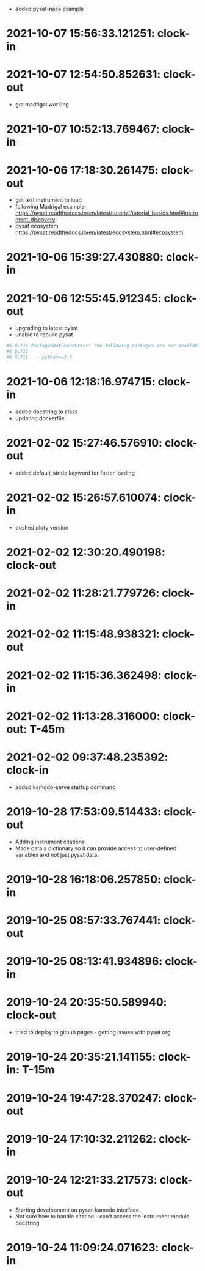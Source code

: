 * added pysat-nasa example

# 2021-10-07 15:56:33.121251: clock-in

# 2021-10-07 12:54:50.852631: clock-out

* got madrigal working

# 2021-10-07 10:52:13.769467: clock-in

# 2021-10-06 17:18:30.261475: clock-out

* got test instrument to load
* following Madrigal example https://pysat.readthedocs.io/en/latest/tutorial/tutorial_basics.html#instrument-discovery
* pysat ecosystem https://pysat.readthedocs.io/en/latest/ecosystem.html#ecosystem

# 2021-10-06 15:39:27.430880: clock-in

# 2021-10-06 12:55:45.912345: clock-out

* upgrading to latest pysat
* unable to rebuild pysat
```sh
#6 8.711 PackagesNotFoundError: The following packages are not available from current channels:
#6 8.711 
#6 8.711   - python==3.7
```

# 2021-10-06 12:18:16.974715: clock-in

* added docstring to class
* updating dockerfile

# 2021-02-02 15:27:46.576910: clock-out

* added default_stride keyword for faster loading

# 2021-02-02 15:26:57.610074: clock-in

* pushed ploty version

# 2021-02-02 12:30:20.490198: clock-out


# 2021-02-02 11:28:21.779726: clock-in

# 2021-02-02 11:15:48.938321: clock-out


# 2021-02-02 11:15:36.362498: clock-in

# 2021-02-02 11:13:28.316000: clock-out: T-45m 


# 2021-02-02 09:37:48.235392: clock-in

* added kamodo-serve startup command

# 2019-10-28 17:53:09.514433: clock-out
* Adding instrument citations
* Made data a dictionary so it can provide access to user-defined variables and not just pysat data.

# 2019-10-28 16:18:06.257850: clock-in

# 2019-10-25 08:57:33.767441: clock-out

# 2019-10-25 08:13:41.934896: clock-in

# 2019-10-24 20:35:50.589940: clock-out
* tried to deploy to github pages - getting issues with pysat org

# 2019-10-24 20:35:21.141155: clock-in: T-15m

# 2019-10-24 19:47:28.370247: clock-out

# 2019-10-24 17:10:32.211262: clock-in

# 2019-10-24 12:21:33.217573: clock-out
* Starting development on pysat-kamodo interface
* Not sure how to handle citation - can't access the instrument module docstring

# 2019-10-24 11:09:24.071623: clock-in

